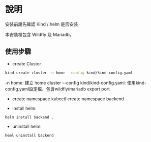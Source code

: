 # 說明
安裝前請先確認 Kind / helm 是否安裝

本安裝檔包含 Wildfly 及 Mariadb。

## 使用步驟

- create Clustor
```bash
kind create cluster -n home --config kind/kind-config.yaml
```
-n home: 建立 home cluster 
--config kind/kind-config.yaml: 使用kind-config.yaml設定檔，包含wildfly/mariadb export port

- create namespace
kubectl create namespace backend

- install helm
```
helm install backend .
```

- uninstall helm
```
heml uninstall backend
```